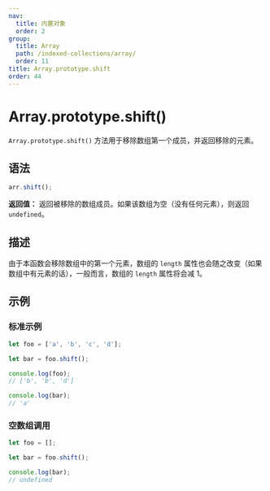 ```yaml
---
nav:
  title: 内置对象
  order: 2
group:
  title: Array
  path: /indexed-collections/array/
  order: 11
title: Array.prototype.shift
order: 44
---
```


# Array.prototype.shift()

`Array.prototype.shift()` 方法用于移除数组第一个成员，并返回移除的元素。

## 语法

```js
arr.shift();
```

**返回值：** 返回被移除的数组成员。如果该数组为空（没有任何元素），则返回 `undefined`。

## 描述

由于本函数会移除数组中的第一个元素，数组的 `length` 属性也会随之改变（如果数组中有元素的话），一般而言，数组的 `length` 属性将会减 1。

## 示例

### 标准示例

```js
let foo = ['a', 'b', 'c', 'd'];

let bar = foo.shift();

console.log(foo);
// ['b', 'b', 'd']

console.log(bar);
// 'a'
```

### 空数组调用

```js
let foo = [];

let bar = foo.shift();

console.log(bar);
// undefined
```
